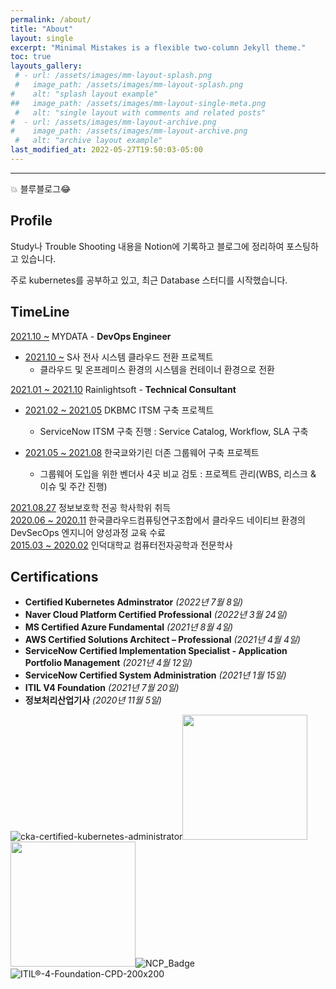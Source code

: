 ```yaml
---
permalink: /about/
title: "About"
layout: single
excerpt: "Minimal Mistakes is a flexible two-column Jekyll theme."
toc: true
layouts_gallery:
 # - url: /assets/images/mm-layout-splash.png
 #   image_path: /assets/images/mm-layout-splash.png
#    alt: "splash layout example"
##   image_path: /assets/images/mm-layout-single-meta.png
 #   alt: "single layout with comments and related posts"
#  - url: /assets/images/mm-layout-archive.png
#    image_path: /assets/images/mm-layout-archive.png
 #   alt: "archive layout example"
last_modified_at: 2022-05-27T19:50:03-05:00
---
```


----
💥 블루블로그😂  

## Profile
Study나 Trouble Shooting 내용을 Notion에 기록하고 블로그에 정리하여 포스팅하고 있습니다.  
  
주로 kubernetes를 공부하고 있고, 최근 Database 스터디를 시작했습니다.


## TimeLine
 <u>2021.10 ~</u> MYDATA - **DevOps Engineer**
 - <u>2021.10 ~</u> S사 전사 시스템 클라우드 전환 프로젝트
      - 클라우드 및 온프레미스 환경의 시스템을 컨테이너 환경으로 전환

 <u>2021.01 ~ 2021.10</u> Rainlightsoft - **Technical Consultant**
 - <u>2021.02 ~ 2021.05</u> DKBMC ITSM 구축 프로젝트
      - ServiceNow ITSM 구축 진행 : Service Catalog, Workflow, SLA 구축  

 - <u>2021.05 ~ 2021.08</u> 한국쿄와기린 더존 그룹웨어 구축 프로젝트
      - 그룹웨어 도입을 위한 벤더사 4곳 비교 검토 : 프로젝트 관리(WBS, 리스크 & 이슈 및 주간 진행)
 
 <u>2021.08.27</u> 정보보호학 전공 학사학위 취득  
 <u>2020.06 ~ 2020.11</u> 한국클라우드컴퓨팅연구조합에서 클라우드 네이티브 환경의 DevSecOps 엔지니어 양성과정 교육 수료  
 <u>2015.03 ~ 2020.02</u> 인덕대학교 컴퓨터전자공학과 전문학사  

## Certifications
- **Certified Kubernetes Adminstrator** *(2022년 7월 8일)*
- **Naver Cloud Platform Certified Professional** *(2022년 3월 24일)*
- **MS Certified Azure Fundamental** *(2021년 8월 4일)*
- **AWS Certified Solutions Architect – Professional** *(2021년 4월 4일)*
- **ServiceNow Certified Implementation Specialist - Application Portfolio Management** *(2021년 4월 12일)*
- **ServiceNow Certified System Administration** *(2021년 1월 15일)*
- **ITIL V4 Foundation** *(2021년 7월 20일)*
- **정보처리산업기사** *(2020년 11월 5일)*  


![cka-certified-kubernetes-administrator](https://user-images.githubusercontent.com/100563973/178980222-a514f0fe-94f5-4897-b1ce-9591cead2b7b.png)<img src="https://user-images.githubusercontent.com/100563973/172617713-e34f7554-8610-499b-b205-a04897526b8d.png" width="200" height="200"/><img src="https://user-images.githubusercontent.com/100563973/172620907-abc10e37-7948-4d0b-ba2a-5e19a0ae1102.png" width="200" height="200"/>![NCP_Badge](https://user-images.githubusercontent.com/100563973/172617883-315a98e9-ab88-4bcc-a35a-318e519d3c18.png)![ITIL®-4-Foundation-CPD-200x200](https://user-images.githubusercontent.com/100563973/172617903-c3c578ae-903e-4d16-ad8e-e51729cde8e6.png)
